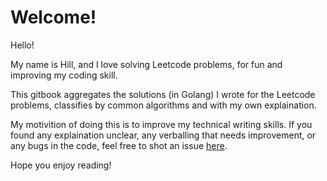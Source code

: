 # Welcome!

Hello! 

My name is Hill, and I love solving Leetcode problems, for fun and improving my coding skill.

This gitbook aggregates the solutions \(in Golang\) I wrote for the Leetcode problems, classifies by common algorithms and with my own explaination. 

My motivition of doing this is to improve my technical writing skills. If you found any explaination unclear, any verballing that needs improvement, or any bugs in the code, feel free to shot an issue [here](https://github.com/loohill/Leetcode/issues).

Hope you enjoy reading!

